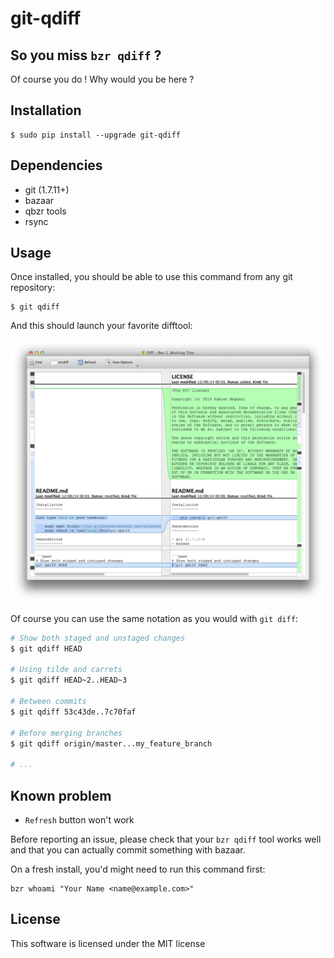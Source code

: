 git-qdiff
=========

So you miss `bzr qdiff` ?
-------------------------

Of course you do ! Why would you be here ?

Installation
------------

    $ sudo pip install --upgrade git-qdiff

Dependencies
------------

- git (1.7.11+)
- bazaar
- qbzr tools
- rsync

Usage
-----

Once installed, you should be able to use this command from any git repository:

    $ git qdiff

And this should launch your favorite difftool:

![screenshot](https://github.com/amigrave/git-qdiff/raw/master/screenshot.png)

Of course you can use the same notation as you would with `git diff`:

```bash
# Show both staged and unstaged changes
$ git qdiff HEAD

# Using tilde and carrets
$ git qdiff HEAD~2..HEAD~3

# Between commits
$ git qdiff 53c43de..7c70faf

# Before merging branches
$ git qdiff origin/master...my_feature_branch

# ...
```

Known problem
-------------

- `Refresh` button won't work

Before reporting an issue, please check that your `bzr qdiff` tool works well
and that you can actually commit something with bazaar.

On a fresh install, you'd might need to run this command first:

    bzr whoami "Your Name <name@example.com>"

License
-------

This software is licensed under the MIT license
